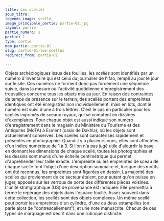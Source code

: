 ```yaml
---
title: Les scellés
sous_titre: 
legende_image: scellé
image_principale_partie: partie-01.jpg
layout: partie
partie_numero: 1
partie: 1
type: partie
nom_partie: partie-01
slug: partie-01-les-scelles
redirect_from: partie-01

---
```

Objets archéologiques issus des fouilles, les *scellés* sont identifiés par un numéro d'inventaire qui est celui du journalier de l'Ifao, rempli au jour le jour sur le site. Ces numéros ne forment donc pas forcément une séquence suivie, dans la mesure où l'activité quotidienne d'enregistrement des trouvailles concerne tous les objets mis au jour. En raison des contraintes de temps de présence sur le terrain, des scellés portant des empreintes identiques ont été enregistrés non individuellement, mais en lots, dont le numéro est suivi d'une à trois lettres. C'est le cas en particulier pour les scellés imprimés de sceaux royaux, qui se comptent en dizaines d'exemplaires. Pour chaque objet est aussi indiqué son numéro d'enregistrement dans le magasin du Ministère du Tourisme et des Antiquités (MoTA) à Esment (oasis de Dakhla), où les objets sont actuellement conservés.
Les scellés sont caractérisés rapidement et présentés en photographie. Quand il y a plusieurs vues, elles sont affectées d'un indice numérique de 1 à 3. Si l'on n'a pas jugé utile d'alourdir la base en donnant les dimensions de chaque scellé, toutes les photographies et les dessins sont munis d'une échelle centimétrique qui permet d'appréhender leur taille exacte. L'empreinte ou les empreintes de sceau de chaque scellé font l'objet d'une description sommaire  et, lorsque des motifs ont été reconnus, les empreintes sont figurées en dessin. 
La majorité des scellés qui proviennent de ce secteur étaient, pour autant qu'on puisse en juger, apposés sur les verrous de porte des différentes pièces voisines. L'unité stratigraphique (US) de provenance est indiquée. Elle permettra à terme le repérage des objets dans l'espace fouillé.
Assez souvent dans cette collection, les scellés sont des objets complexes. Un même scellé peut porter les empreintes d'un cylindre, d'une ou deux estampilles (on parle alors de "contrescellement"), et une note manuscrite. Chacun de ces types de marquage est décrit dans une rubrique distincte. 
